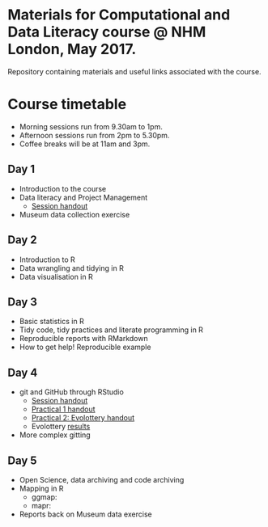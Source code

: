 # Materials for Computational and Data Literacy course @ NHM London, May 2017.

Repository containing materials and useful links associated with the course.


# Course timetable

- Morning sessions run from 9.30am to 1pm.
- Afternoon sessions run from 2pm to 5.30pm.
- Coffee breaks will be at 11am and 3pm.

## Day 1 
- Introduction to the course
- Data literacy and Project Management
  + [Session handout](https://nhm-stars.github.io/materials/RDM_intro.html)
- Museum data collection exercise

## Day 2
- Introduction to R
- Data wrangling and tidying in R
- Data visualisation in R

## Day 3
- Basic statistics in R
- Tidy code, tidy practices and literate programming in R
- Reproducible reports with RMarkdown
- How to get help! Reproducible example

## Day 4
- git and GitHub through RStudio
  + [Session handout](https://nhm-stars.github.io/materials/collab_gh_intro.html)
  + [Practical 1 handout](https://github.com/annakrystalli/ISBE_Symposium-1)
  + [Practical 2: Evolottery handout](https://nhm-stars.github.io/materials/evolottery.html)
  + Evolottery [results](http://rpubs.com/annakrystalli/278074)
- More complex gitting

## Day 5
- Open Science, data archiving and code archiving
- Mapping in R
  + ggmap: 
  + mapr:
- Reports back on Museum data exercise
